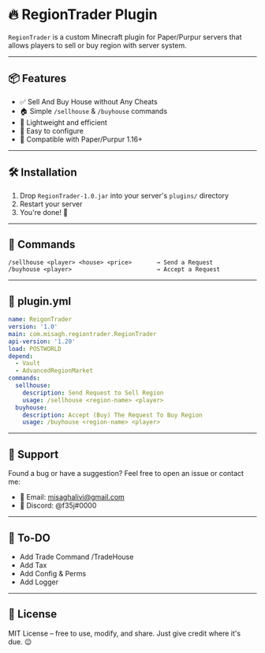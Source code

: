 # 🔥 RegionTrader Plugin

`RegionTrader` is a custom Minecraft plugin for Paper/Purpur servers that allows players to sell or buy region with server system.

---

## 📦 Features

- ✅ Sell And Buy House without Any Cheats
- 🏠 Simple `/sellhouse` & `/buyhouse` commands
- 💾 Lightweight and efficient
- 📜 Easy to configure
- 🧩 Compatible with Paper/Purpur 1.16+

---

## 🛠 Installation

1. Drop `RegionTrader-1.0.jar` into your server's `plugins/` directory
2. Restart your server
3. You're done! 🚀

---

## 🧪 Commands

```
/sellhouse <player> <house> <price>       → Send a Request
/buyhouse <player>                        → Accept a Request
```
---

## 📁 plugin.yml

```yaml
name: ReigonTrader
version: '1.0'
main: com.misagh.regiontrader.RegionTrader
api-version: '1.20'
load: POSTWORLD
depend:
  - Vault
  - AdvancedRegionMarket
commands:
  sellhouse:
    description: Send Request to Sell Region
    usage: /sellhouse <region-name> <player>
  buyhouse:
    description: Accept (Buy) The Request To Buy Region
    usage: /buyhouse <region-name> <player>
```

---

## 💬 Support

Found a bug or have a suggestion? Feel free to open an issue or contact me:
- 📧 Email: misaghalivi@gmail.com
- 🧵 Discord: @f35j#0000

---

## 🧠 To-DO

- Add Trade Command /TradeHouse
- Add Tax
- Add Config & Perms
- Add Logger

---

## 📜 License

MIT License – free to use, modify, and share. Just give credit where it's due. 😉
